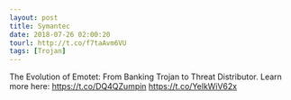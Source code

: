 ```yaml
---
layout: post
title: Symantec
date: 2018-07-26 02:00:20
tourl: http://t.co/f7taAvm6VU
tags: [Trojan]
---
```

The Evolution of Emotet: From Banking Trojan to Threat Distributor. Learn more here: https://t.co/DQ4QZumpin https://t.co/YelkWiV62x